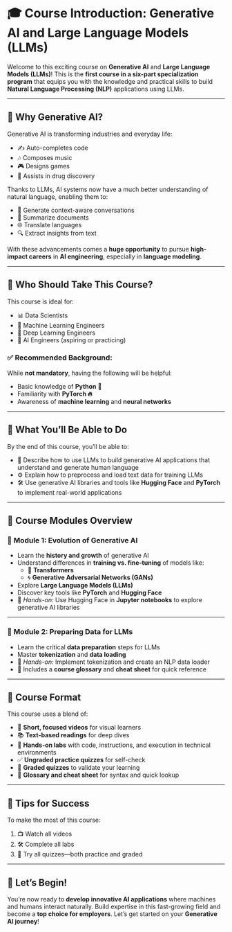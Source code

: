 # 🎓 Course Introduction: Generative AI and Large Language Models (LLMs)

Welcome to this exciting course on **Generative AI** and **Large Language Models (LLMs)**! This is the **first course in a six-part specialization program** that equips you with the knowledge and practical skills to build **Natural Language Processing (NLP)** applications using LLMs.

---

## 🌟 Why Generative AI?

Generative AI is transforming industries and everyday life:

- ✍️ Auto-completes code
- 🎶 Composes music
- 🎮 Designs games
- 💊 Assists in drug discovery

Thanks to LLMs, AI systems now have a much better understanding of natural language, enabling them to:

- 💬 Generate context-aware conversations
- 🧾 Summarize documents
- 🌐 Translate languages
- 🔍 Extract insights from text

With these advancements comes a **huge opportunity** to pursue **high-impact careers** in **AI engineering**, especially in **language modeling**.

---

## 💼 Who Should Take This Course?

This course is ideal for:

- 📊 Data Scientists
- 🧠 Machine Learning Engineers
- 🔬 Deep Learning Engineers
- 🤖 AI Engineers (aspiring or practicing)

### ✅ Recommended Background:
While **not mandatory**, having the following will be helpful:

- Basic knowledge of **Python 🐍**
- Familiarity with **PyTorch 🔥**
- Awareness of **machine learning** and **neural networks**

---

## 🎯 What You’ll Be Able to Do

By the end of this course, you’ll be able to:

- 🧠 Describe how to use LLMs to build generative AI applications that understand and generate human language
- ⚙️ Explain how to preprocess and load text data for training LLMs
- 🛠️ Use generative AI libraries and tools like **Hugging Face** and **PyTorch** to implement real-world applications

---

## 🧭 Course Modules Overview

### 📘 **Module 1: Evolution of Generative AI**
- Learn the **history and growth** of generative AI
- Understand differences in **training vs. fine-tuning** of models like:
  - 🤖 **Transformers**
  - 🌀 **Generative Adversarial Networks (GANs)**
- Explore **Large Language Models (LLMs)**
- Discover key tools like **PyTorch** and **Hugging Face**
- 🔬 *Hands-on:* Use Hugging Face in **Jupyter notebooks** to explore generative AI libraries

---

### 📘 **Module 2: Preparing Data for LLMs**
- Learn the critical **data preparation** steps for LLMs
- Master **tokenization** and **data loading**
- 🔨 *Hands-on:* Implement tokenization and create an NLP data loader
- 📖 Includes a **course glossary** and **cheat sheet** for quick reference

---

## 🧪 Course Format

This course uses a blend of:

- 🎥 **Short, focused videos** for visual learners
- 📚 **Text-based readings** for deep dives
- 🧪 **Hands-on labs** with code, instructions, and execution in technical environments
- ✅ **Ungraded practice quizzes** for self-check
- 📝 **Graded quizzes** to validate your learning
- 🧾 **Glossary and cheat sheet** for syntax and quick lookup

---

## 🚀 Tips for Success

To make the most of this course:

1. 📺 Watch all videos
2. 🛠️ Complete all labs
3. 🧠 Try all quizzes—both practice and graded

---

## 🌟 Let’s Begin!

You’re now ready to **develop innovative AI applications** where machines and humans interact naturally. Build expertise in this fast-growing field and become a **top choice for employers**. Let’s get started on your **Generative AI journey**!


